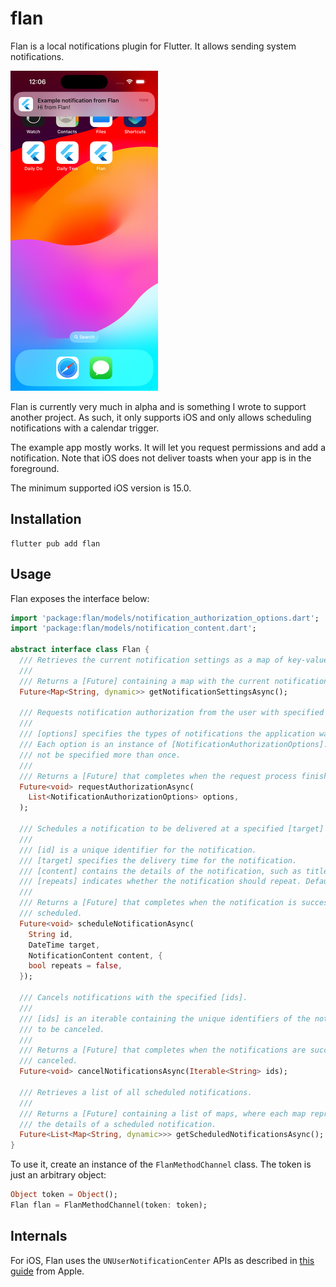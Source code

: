 # flan

Flan is a local notifications plugin for Flutter. It allows sending system
notifications.

<img src="https://github.com/arnath/flan/blob/main/sample_toast.png" alt="A sample toast from Flan" height="512" />

Flan is currently very much in alpha and is something I wrote to support another
project. As such, it only supports iOS and only allows scheduling notifications
with a calendar trigger.

The example app mostly works. It will let you request permissions and add a
notification. Note that iOS does not deliver toasts when your app is in the
foreground.

The minimum supported iOS version is 15.0.

## Installation

```shell
flutter pub add flan
```

## Usage

Flan exposes the interface below:

```dart
import 'package:flan/models/notification_authorization_options.dart';
import 'package:flan/models/notification_content.dart';

abstract interface class Flan {
  /// Retrieves the current notification settings as a map of key-value pairs.
  ///
  /// Returns a [Future] containing a map with the current notification settings.
  Future<Map<String, dynamic>> getNotificationSettingsAsync();

  /// Requests notification authorization from the user with specified options.
  ///
  /// [options] specifies the types of notifications the application wants to send.
  /// Each option is an instance of [NotificationAuthorizationOptions]. Options must
  /// not be specified more than once.
  ///
  /// Returns a [Future] that completes when the request process finishes.
  Future<void> requestAuthorizationAsync(
    List<NotificationAuthorizationOptions> options,
  );

  /// Schedules a notification to be delivered at a specified [target] time.
  ///
  /// [id] is a unique identifier for the notification.
  /// [target] specifies the delivery time for the notification.
  /// [content] contains the details of the notification, such as title and body.
  /// [repeats] indicates whether the notification should repeat. Defaults to `false`.
  ///
  /// Returns a [Future] that completes when the notification is successfully
  /// scheduled.
  Future<void> scheduleNotificationAsync(
    String id,
    DateTime target,
    NotificationContent content, {
    bool repeats = false,
  });

  /// Cancels notifications with the specified [ids].
  ///
  /// [ids] is an iterable containing the unique identifiers of the notifications
  /// to be canceled.
  ///
  /// Returns a [Future] that completes when the notifications are successfully
  /// canceled.
  Future<void> cancelNotificationsAsync(Iterable<String> ids);

  /// Retrieves a list of all scheduled notifications.
  ///
  /// Returns a [Future] containing a list of maps, where each map represents
  /// the details of a scheduled notification.
  Future<List<Map<String, dynamic>>> getScheduledNotificationsAsync();
}
```

To use it, create an instance of the `FlanMethodChannel` class. The token is
just an arbitrary object:

```dart
Object token = Object();
Flan flan = FlanMethodChannel(token: token);
```

## Internals

For iOS, Flan uses the `UNUserNotificationCenter` APIs as described in [this
guide][apn] from Apple.

[apn]:
  https://developer.apple.com/documentation/usernotifications/scheduling-a-notification-locally-from-your-app
